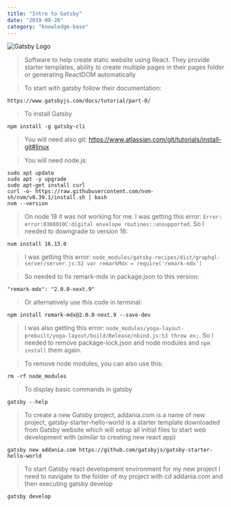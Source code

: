```yaml
---
title: "Intro to Gatsby"
date: "2019-09-26"
category: "knowledge-base"
---
```


![](https://i.imgur.com/rqXXcAi.png "Gatsby Logo")

> Software to help create static website using React. They provide starter templates, ability to create multiple pages in their pages folder or generating ReactDOM automatically

> To start with gatsby follow their documentation:

```
https://www.gatsbyjs.com/docs/tutorial/part-0/
```

> To install Gatsby

```
npm install -g gatsby-cli
```

> You will need also git: https://www.atlassian.com/git/tutorials/install-git#linux

> You will need node.js:

```
sudo apt update
sudo apt -y upgrade
sudo apt-get install curl
curl -o- https://raw.githubusercontent.com/nvm-sh/nvm/v0.39.1/install.sh | bash
nvm --version
```

> On node 18 it was not working for me. I was getting this error: `Error: error:0308010C:digital envelope routines::unsupported`. So I needed to downgrade to version 16:

```
nvm install 16.13.0
```

> I was getting this error: `node_modules/gatsby-recipes/dist/graphql-server/server.js:52 var remarkMdx = require('remark-mdx')`

> So needed to fix remark-mdx in package.json to this version:

```
"remark-mdx": "2.0.0-next.9"
```

> Or alternatively use this code in terminal:

```
npm install remark-mdx@2.0.0-next.9 --save-dev
```

> I was also getting this error: `node_modules/yoga-layout-prebuilt/yoga-layout/build/Release/nbind.js:53 throw ex;`. So I needed to remove package-lock.json and node modules and `npm install` them again.

> To remove node modules, you can also use this:

```
rm -rf node_modules
```

> To display basic commands in gatsby

```
gatsby --help
```

> To create a new Gatsby project, addania.com is a name of new project, gatsby-starter-hello-world is a starter template downloaded from Gatsby website which will setup all initial files to start web development with (similar to creating new react app)

```
gatsby new addania.com https://github.com/gatsbyjs/gatsby-starter-hello-world
```

> To start Gatsby react development environment for my new project I need to navigate to the folder of my project with cd addania.com and then executing gatsby develop

```
gatsby develop
```

